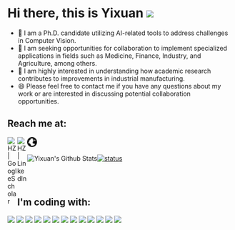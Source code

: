 # Hi there, this is Yixuan <img src="https://raw.githubusercontent.com/MartinHeinz/MartinHeinz/master/wave.gif" width="30px">
- 🔭 I am a Ph.D. candidate utilizing AI-related tools to address challenges in Computer Vision.
- 👯 I am seeking opportunities for collaboration to implement specialized applications in fields such as Medicine, Finance, Industry, and Agriculture, among others.
- 🔧 I am highly interested in understanding how academic research contributes to improvements in industrial manufacturing.
- 😄 Please feel free to contact me if you have any questions about my work or are interested in discussing potential collaboration opportunities.



## Reach me at: 

[<img width="22px" src="https://raw.githubusercontent.com/iconic/open-iconic/master/svg/globe.svg" />][website]
[<img align="left" alt="HZ | GoogleScholar" width="22px" src="https://cdn.jsdelivr.net/npm/simple-icons@v3/icons/googlescholar.svg" />][GoogleScholar]
[<img align="left" alt="HZ | LinkedIn" width="22px" src="https://cdn.jsdelivr.net/npm/simple-icons@v3/icons/linkedin.svg" />][LinkedIn]  




<img align="left" alt="Yixuan's Github Stats" src="https://github-readme-stats.vercel.app/api?username=lyu-yx&show_icons=true&hide_border=true" />

[![status](https://github-readme-stats.vercel.app/api/top-langs/?username=lyu-yx&layout=compact&hide_border=true)](https://github.com/anuraghazra/github-readme-stats)  


<br /><br />
## I'm coding with:
<p align="left">
<img src="https://img.shields.io/badge/python-3776AB.svg?&style=flat&logo=python&logoColor=white" height="25"/>
<img src="https://img.shields.io/badge/openjdk-3776AB.svg?&style=flat&logo=OpenJDK&logoColor=white" height="25"/>
<img src="https://img.shields.io/badge/C language-3776AB.svg?&style=flat&logo=C&logoColor=white" height="25"/>
<img src="https://img.shields.io/badge/matlab-3776AB.svg?&style=flat&logo=matrix&logoColor=white" height="25"/>
<img src="https://img.shields.io/badge/mysql-3776AB.svg?&style=flat&logo=mysql&logoColor=white" height="25"/>
<img src="https://img.shields.io/badge/jupyter-3776AB.svg?&style=flat&logo=jupyter&logoColor=white" height="25"/>
<img src="https://img.shields.io/badge/anaconda-3776AB.svg?&style=flate&logo=anaconda&logoColor=white" height="25"/>
<img src="https://img.shields.io/badge/googlecloud-3776AB.svg?&style=flat&logo=googlecloud&logoColor=white" height="25"/>
<img src="https://img.shields.io/badge/googlecolab-3776AB.svg?&style=flat&logo=googlecolab&logoColor=white" height="25"/>
<img src="https://img.shields.io/badge/openai-3776AB.svg?&style=flat&logo=openai&logoColor=white" height="25"/>
<img src="https://img.shields.io/badge/pytorch-3776AB.svg?&style=flat&logo=pytorch&logoColor=white" height="25"/>
<img src="https://img.shields.io/badge/tensorflow-3776AB.svg?&style=flat&logo=tensorflow&logoColor=white" height="25"/>
<img src="https://img.shields.io/badge/keras-3776AB.svg?&style=flat&logo=keras&logoColor=white" height="25"/>
</p>


[website]: https://github.com/lyu-yx
[linkedin]: https://www.linkedin.com/in/yixuan-lyu-90bb471a6
[GoogleScholar]: https://scholar.google.com/citations?user=D00oCtkAAAAJ&hl=zh-CN&oi=ao
